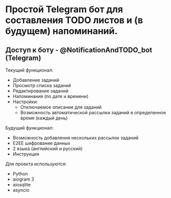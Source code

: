 # Простой Telegram бот для составления TODO листов и (в будущем) напоминаний.

## Доступ к боту - @NotificationAndTODO_bot (Telegram)

Текущий функционал:
- Добавление заданий
- Просмотр списка заданий
- Редактирование заданий
- Напоминания (по дате и времени)
- Настройки:
  - Отключаемое описание для заданий
  - Возможность автоматической рассылки заданий в определенное время (каждый день)
  
Будущий функционал:
- Возможность добавления нескольких рассылок заданий
- E2EE шифрование данных
- 2 языка (английский и русский)
- Инструкция

Для проекта используются:
- Python
- aiogram 3
- aiosqlite
- asyncio